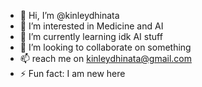 - 👋 Hi, I’m @kinleydhinata
- 👀 I’m interested in Medicine and AI
- 🌱 I’m currently learning idk AI stuff
- 💞️ I’m looking to collaborate on something
- 📫 reach me on kinleydhinata@gmail.com
- ⚡ Fun fact: I am new here

<!---
kinleydhinata/kinleydhinata is a ✨ special ✨ repository because its `README.md` (this file) appears on your GitHub profile.
You can click the Preview link to take a look at your changes.
--->
